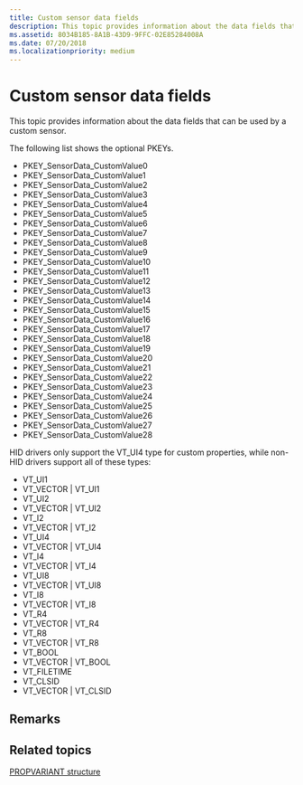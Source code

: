 ```yaml
---
title: Custom sensor data fields
description: This topic provides information about the data fields that can be used by a custom sensor.
ms.assetid: 8034B185-8A1B-43D9-9FFC-02E85284008A
ms.date: 07/20/2018
ms.localizationpriority: medium
---
```


# Custom sensor data fields


This topic provides information about the data fields that can be used by a custom sensor.

The following list shows the optional PKEYs.

-   PKEY\_SensorData\_CustomValue0
-   PKEY\_SensorData\_CustomValue1
-   PKEY\_SensorData\_CustomValue2
-   PKEY\_SensorData\_CustomValue3
-   PKEY\_SensorData\_CustomValue4
-   PKEY\_SensorData\_CustomValue5
-   PKEY\_SensorData\_CustomValue6
-   PKEY\_SensorData\_CustomValue7
-   PKEY\_SensorData\_CustomValue8
-   PKEY\_SensorData\_CustomValue9
-   PKEY\_SensorData\_CustomValue10
-   PKEY\_SensorData\_CustomValue11
-   PKEY\_SensorData\_CustomValue12
-   PKEY\_SensorData\_CustomValue13
-   PKEY\_SensorData\_CustomValue14
-   PKEY\_SensorData\_CustomValue15
-   PKEY\_SensorData\_CustomValue16
-   PKEY\_SensorData\_CustomValue17
-   PKEY\_SensorData\_CustomValue18
-   PKEY\_SensorData\_CustomValue19
-   PKEY\_SensorData\_CustomValue20
-   PKEY\_SensorData\_CustomValue21
-   PKEY\_SensorData\_CustomValue22
-   PKEY\_SensorData\_CustomValue23
-   PKEY\_SensorData\_CustomValue24
-   PKEY\_SensorData\_CustomValue25
-   PKEY\_SensorData\_CustomValue26
-   PKEY\_SensorData\_CustomValue27
-   PKEY\_SensorData\_CustomValue28

HID drivers only support the VT\_UI4 type for custom properties, while non-HID drivers support all of these types:

-   VT\_UI1
-   VT\_VECTOR | VT\_UI1
-   VT\_UI2
-   VT\_VECTOR | VT\_UI2
-   VT\_I2
-   VT\_VECTOR | VT\_I2
-   VT\_UI4
-   VT\_VECTOR | VT\_UI4
-   VT\_I4
-   VT\_VECTOR | VT\_I4
-   VT\_UI8
-   VT\_VECTOR | VT\_UI8
-   VT\_I8
-   VT\_VECTOR | VT\_I8
-   VT\_R4
-   VT\_VECTOR | VT\_R4
-   VT\_R8
-   VT\_VECTOR | VT\_R8
-   VT\_BOOL
-   VT\_VECTOR | VT\_BOOL
-   VT\_FILETIME
-   VT\_CLSID
-   VT\_VECTOR | VT\_CLSID

## Remarks


## Related topics


[PROPVARIANT structure](http://go.microsoft.com/fwlink/p/?linkid=313395)

 

 






